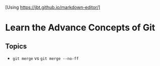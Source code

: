 [Using https://jbt.github.io/markdown-editor/]

# Learn the Advance Concepts of Git

 Topics
-
* `git merge` vs `git merge --no-ff`


